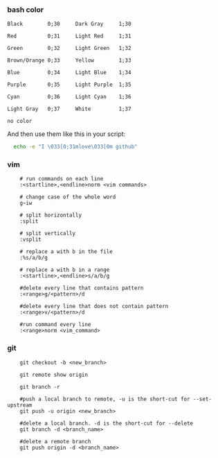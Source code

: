 ### bash color

    Black        0;30     Dark Gray     1;30

    Red          0;31     Light Red     1;31

    Green        0;32     Light Green   1;32

    Brown/Orange 0;33     Yellow        1;33

    Blue         0;34     Light Blue    1;34

    Purple       0;35     Light Purple  1;35

    Cyan         0;36     Light Cyan    1;36

    Light Gray   0;37     White         1;37
    
    no color     

And then use them like this in your script:

```bash
  echo -e "I \033[0;31mlove\033[0m github"
```


### vim
```
    # run commands on each line
    :<startline>,<endline>norm <vim commands>
    
    # change case of the whole word
    g~iw
    
    # split horizontally
    :split
    
    # split vertically
    :vsplit
    
    # replace a with b in the file
    :%s/a/b/g
    
    # replace a with b in a range
    :<startline>,<endline>s/a/b/g
    
    #delete every line that contains pattern
    :<range>g/<pattern>/d
    
    #delete every line that does not contain pattern
    :<range>v/<pattern>/d
    
    #run command every line
    :<range>norm <vim_command>
```

### git

```
    git checkout -b <new_branch>
    
    git remote show origin
    
    git branch -r
    
    #push a local branch to remote, -u is the short-cut for --set-upstream
    git push -u origin <new_branch> 
    
    #delete a local branch. -d is the short-cut for --delete
    git branch -d <branch_name>
    
    #delete a remote branch
    git push origin -d <branch_name>
```
